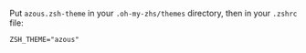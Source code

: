 Put `azous.zsh-theme` in your `.oh-my-zhs/themes` directory, then in your `.zshrc` file:

```
ZSH_THEME="azous"
```
